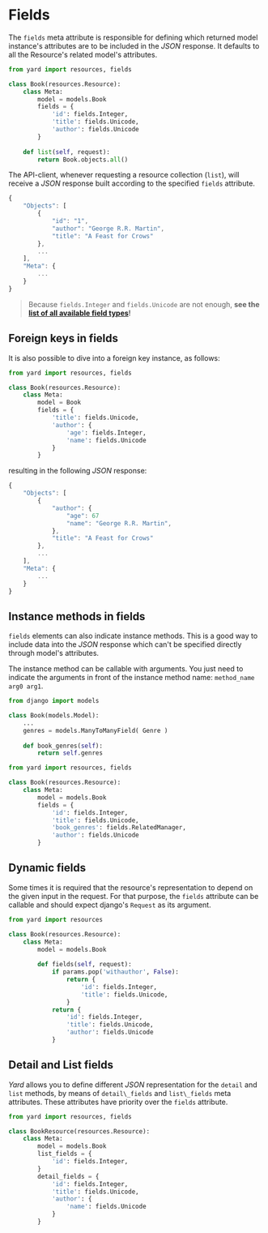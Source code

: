 # Fields

The `fields` meta attribute is responsible for defining which returned model instance's attributes are to be included in the *JSON* response. It defaults to all the Resource's related model's attributes.

```python 
from yard import resources, fields

class Book(resources.Resource):
    class Meta:
        model = models.Book
        fields = {
            'id': fields.Integer, 
            'title': fields.Unicode, 
            'author': fields.Unicode
        }
        
    def list(self, request):
        return Book.objects.all()
```

The API-client, whenever requesting a resource collection (`list`), will receive a *JSON* response built according to the specified `fields` attribute.

```javascript
{
    "Objects": [
        {
            "id": "1", 
            "author": "George R.R. Martin",
            "title": "A Feast for Crows"
        }, 
        ...
    ], 
    "Meta": {
        ...
    }
}
```

> Because `fields.Integer` and `fields.Unicode` are not enough, **see the [list of all available field types](meta/field_types.md)!**


## Foreign keys in fields

It is also possible to dive into a foreign key instance, as follows:

```python 
from yard import resources, fields

class Book(resources.Resource):
    class Meta:
        model = Book
        fields = {
            'title': fields.Unicode, 
            'author': {
                'age': fields.Integer,
                'name': fields.Unicode
            }  
        }   
```


resulting in the following *JSON* response:

```javascript
{
    "Objects": [
        {
            "author": {
            	"age": 67
                "name": "George R.R. Martin", 
            }, 
            "title": "A Feast for Crows"
        }, 
        ...
    ], 
    "Meta": {
        ...
    }
}
```

## Instance methods in fields

`fields` elements can also indicate instance methods. This is a good way to include data into the *JSON* response which can't be specified directly through model's attributes.

The instance method can be callable with arguments. You just need to indicate the arguments in front of the instance method name: `method_name arg0 arg1`.

```python
from django import models

class Book(models.Model):
    ...
    genres = models.ManyToManyField( Genre )
    
    def book_genres(self):
        return self.genres
```

```python
from yard import resources, fields

class Book(resources.Resource):
    class Meta:
        model = models.Book
        fields = {
            'id': fields.Integer, 
            'title': fields.Unicode, 
            'book_genres': fields.RelatedManager, 
            'author': fields.Unicode
        }
```


## Dynamic fields

Some times it is required that the resource's representation to depend on the given input in the request. For that purpose, the `fields` attribute can be callable and should expect django's `Request` as its argument.

```python 
from yard import resources

class Book(resources.Resource):
    class Meta:
        model = models.Book
        
        def fields(self, request):
            if params.pop('withauthor', False):
                return {
                    'id': fields.Integer, 
                    'title': fields.Unicode, 
                }
            return {
                'id': fields.Integer, 
                'title': fields.Unicode, 
                'author': fields.Unicode
            }
```


## Detail and List fields

*Yard* allows you to define different *JSON* representation for the `detail` and `list` methods, by means of `detail\_fields` and `list\_fields` meta attributes. These attributes have priority over the `fields` attribute.

```python 
from yard import resources, fields

class BookResource(resources.Resource):
    class Meta:
        model = models.Book
        list_fields = {
            'id': fields.Integer, 
        }
        detail_fields = {
            'id': fields.Integer, 
            'title': fields.Unicode, 
            'author': {
                'name': fields.Unicode
            }
        }    
```
